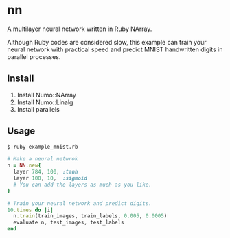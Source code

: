 # nn
A multilayer neural network written in Ruby NArray.

Although Ruby codes are considered slow, this example can train your neural network with practical speed and predict MNIST handwritten digits in parallel processes.

## Install
1. Install Numo::NArray
2. Install Numo::Linalg
3. Install parallels

## Usage
```bash
$ ruby example_mnist.rb
```

```ruby
# Make a neural netwrok
n = NN.new{
  layer 784, 100, :tanh
  layer 100, 10,  :sigmoid
  # You can add the layers as much as you like. 
}

# Train your neural network and predict digits.
10.times do |i|
  n.train(train_images, train_labels, 0.005, 0.0005)
  evaluate n, test_images, test_labels
end
```
